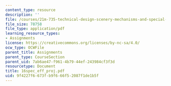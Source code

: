 ```yaml
---
content_type: resource
description: ''
file: /courses/21m-735-technical-design-scenery-mechanisms-and-special-effects-spring-2004/9f4227f6673fb9f666f52087f1de1b5f_16spec_eff_proj.pdf
file_size: 78758
file_type: application/pdf
learning_resource_types:
- Assignments
license: https://creativecommons.org/licenses/by-nc-sa/4.0/
ocw_type: OCWFile
parent_title: Assignments
parent_type: CourseSection
parent_uid: 7ab6ae47-f961-4b79-44ef-243984cf3f3d
resourcetype: Document
title: 16spec_eff_proj.pdf
uid: 9f4227f6-673f-b9f6-66f5-2087f1de1b5f
---
```

